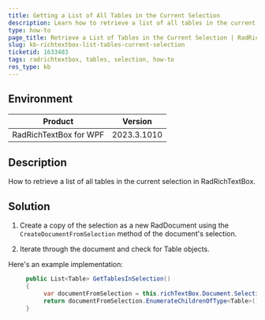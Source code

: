 ```yaml
---
title: Getting a List of All Tables in the Current Selection
description: Learn how to retrieve a list of all tables in the current selection in RadRichTextBox for WPF.
type: how-to
page_title: Retrieve a List of Tables in the Current Selection | RadRichTextBox for WPF
slug: kb-richtextbox-list-tables-current-selection
ticketid: 1633483
tags: radrichtextbox, tables, selection, how-to
res_type: kb
---
```


## Environment

| Product | Version |
|---------|---------|
| RadRichTextBox for WPF | 2023.3.1010 |

## Description

How to retrieve a list of all tables in the current selection in RadRichTextBox.

## Solution

1. Create a copy of the selection as a new RadDocument using the `CreateDocumentFromSelection` method of the document's selection.

2. Iterate through the document and check for Table objects.

Here's an example implementation:


```C#
     public List<Table> GetTablesInSelection()
     {
          var documentFromSelection = this.richTextBox.Document.Selection.CreateDocumentFromSelection();
          return documentFromSelection.EnumerateChildrenOfType<Table>().ToList();
     }
```
